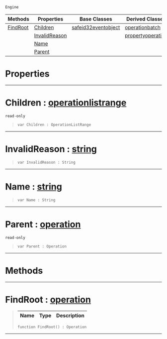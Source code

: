  `Engine`

|Methods|Properties|Base Classes|Derived Classes|
|---|---|---|---|
|[ FindRoot](https://github.com/ZilchEngine/ZilchDocs/blob/master/code_reference/class_reference/operation.markdown#findroot-zilch-engine-doc)|[ Children](https://github.com/ZilchEngine/ZilchDocs/blob/master/code_reference/class_reference/operation.markdown#children-zilch-engine-doc)|[safeid32eventobject](https://github.com/ZilchEngine/ZilchDocs/blob/master/code_reference/class_reference/safeid32eventobject.markdown)|[operationbatch](https://github.com/ZilchEngine/ZilchDocs/blob/master/code_reference/class_reference/operationbatch.markdown)|
| |[ InvalidReason](https://github.com/ZilchEngine/ZilchDocs/blob/master/code_reference/class_reference/operation.markdown#invalidreason-zilch-engin)| |[propertyoperation](https://github.com/ZilchEngine/ZilchDocs/blob/master/code_reference/class_reference/propertyoperation.markdown)|
| |[ Name](https://github.com/ZilchEngine/ZilchDocs/blob/master/code_reference/class_reference/operation.markdown#name-zilch-engine-documen)| | |
| |[ Parent](https://github.com/ZilchEngine/ZilchDocs/blob/master/code_reference/class_reference/operation.markdown#parent-zilch-engine-docum)| | |


 #  Properties


---  
 #  Children : [operationlistrange](https://github.com/ZilchEngine/ZilchDocs/blob/master/code_reference/class_reference/operationlistrange.markdown)

 `read-only`

> 
> ``` lang=cpp, name=Nada
> var Children : OperationListRange


---  
 #  InvalidReason : [string](https://github.com/ZilchEngine/ZilchDocs/blob/master/code_reference/nada_base_types/string.markdown)

> 
> ``` lang=cpp, name=Nada
> var InvalidReason : String


---  
 #  Name : [string](https://github.com/ZilchEngine/ZilchDocs/blob/master/code_reference/nada_base_types/string.markdown)

> 
> ``` lang=cpp, name=Nada
> var Name : String


---  
 #  Parent : [operation](https://github.com/ZilchEngine/ZilchDocs/blob/master/code_reference/class_reference/operation.markdown)

 `read-only`

> 
> ``` lang=cpp, name=Nada
> var Parent : Operation


---  
 #  Methods


---  
 #  FindRoot : [operation](https://github.com/ZilchEngine/ZilchDocs/blob/master/code_reference/class_reference/operation.markdown)

> 
> |Name|Type|Description|
> |---|---|---|
> ``` lang=cpp, name=Nada
> function FindRoot() : Operation
> ``` 


---  
 

 